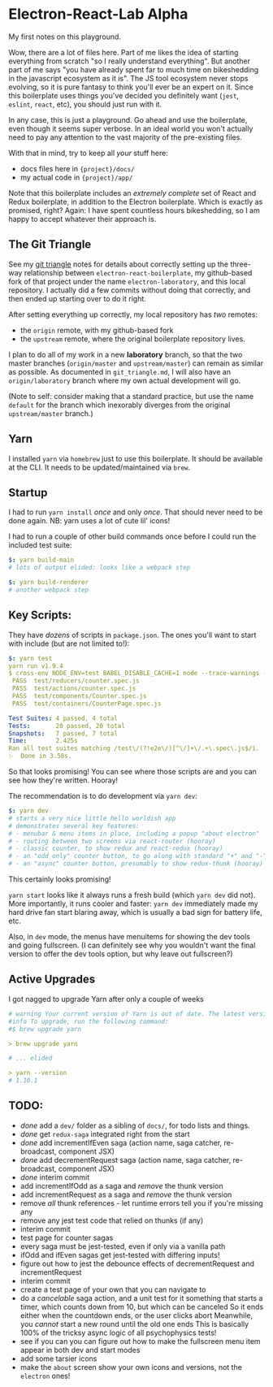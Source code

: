 # Electron-React-Lab Alpha

My first notes on this playground.

Wow, there are a lot of files here. Part of me likes the idea of starting
everything from scratch "so I really understand everything". But another part
of me says "you have already spent far to much time on bikeshedding in the
javascript ecosystem as it is". The JS tool ecosystem never stops evolving,
so it is pure fantasy to think you'll ever be an expert on it. Since this
boilerplate uses things you've decided you definitely want (`jest`, `eslint`,
`react`, etc), you should just run with it.

In any case, this is just a playground. Go ahead and use the boilerplate,
even though it seems super verbose. In an ideal world you won't actually
need to pay any attention to the vast majority of the pre-existing files.

With that in mind, try to keep all _your_ stuff here:

- docs files here in `{project}/docs/`
- my actual code in `{project}/app/`

Note that this boilerplate includes an _extremely complete_ set of React and
Redux boilerplate, in addition to the Electron boilerplate. Which is exactly as
promised, right? Again: I have spent countless hours bikeshedding, so I am
happy to accept whatever their approach is.

## The Git Triangle

See my [git triangle](./git_triangle.md) notes for details about correctly
setting up the three-way relationship between `electron-react-boilerplate`,
my github-based fork of that project under the name `electron-laboratory`,
and this local repository. I actually did a few commits without doing that
correctly, and then ended up starting over to do it right.

After setting everything up correctly, my local repository has _two_ remotes:

- the `origin` remote, with my github-based fork
- the `upstream` remote, where the original boilerplate repository lives.

I plan to do all of my work in a new **laboratory** branch, so that the two
master branches (`origin/master` and `upstream/master`) can remain as similar
as possible. As documented in `git_triangle.md`, I will also have an
`origin/laboratory` branch where my own actual development will go.

(Note to self: consider making that a standard practice, but use the name
`default` for the branch which inexorably diverges from the original
`upstream/master` branch.)

## Yarn

I installed `yarn` via `homebrew` just to use this boilerplate. It should be
available at the CLI. It needs to be updated/maintained via `brew`.

## Startup

I had to run `yarn install` _once_ and only _once_. That should never need
to be done again. NB: yarn uses a lot of cute lil' icons!

I had to run a couple of other build commands once before I could run the
included test suite:

```yml
$: yarn build-main
# lots of output elided: looks like a webpack step

$: yarn build-renderer
# another webpack step
```

## Key Scripts:

They have _dozens_ of scripts in `package.json`. The ones you'll want to start
with include (but are not limited to!):

```yml
$: yarn test
yarn run v1.9.4
$ cross-env NODE_ENV=test BABEL_DISABLE_CACHE=1 node --trace-warnings -r babel-register ./internals/scripts/RunTests.js
 PASS  test/reducers/counter.spec.js
 PASS  test/actions/counter.spec.js
 PASS  test/components/Counter.spec.js
 PASS  test/containers/CounterPage.spec.js

Test Suites: 4 passed, 4 total
Tests:       20 passed, 20 total
Snapshots:   7 passed, 7 total
Time:        2.425s
Ran all test suites matching /test\/(?!e2e\/)[^\/]+\/.+\.spec\.js$/i.
✨  Done in 3.58s.
```

So that looks promising! You can see where those scripts are and you can see
how they're written. Hooray!

The recommendation is to do development via `yarn dev`:

```yml
$: yarn dev
# starts a very nice little hello worldish app
# demonstrates several key features:
# - menubar & menu items in place, including a popup "about electron"
# - routing between two screens via react-router (hooray)
# - classic counter, to show redux and react-redux (hooray)
# - an "odd only" counter button, to go along with standard "+" and "-" buttons
# - an "async" counter button, presumably to show redux-thunk (hooray)
```

This certainly looks promising!

`yarn start` looks like it always runs a fresh build (which `yarn dev` did not).
More importantly, it runs cooler and faster: `yarn dev` immediately made my hard
drive fan start blaring away, which is usually a bad sign for battery life, etc.

Also, in `dev` mode, the menus have menuitems for showing the dev tools and going
fullscreen. (I can definitely see why you wouldn't want the final version to offer
the dev tools option, but why leave out fullscreen?)

## Active Upgrades

I got nagged to upgrade Yarn after only a couple of weeks

```yml
# warning Your current version of Yarn is out of date. The latest version is "1.10.1", while you're on "1.9.4".
#info To upgrade, run the following command:
#$ brew upgrade yarn

> brew upgrade yarn

# ... elided

> yarn --version
# 1.10.1
```

## TODO:

- _done_ add a `dev/` folder as a sibling of `docs/`, for todo lists and things.
- _done_ get `redux-saga` integrated right from the start
- _done_ add incrementIfEven saga (action name, saga catcher, re-broadcast, component JSX)
- _done_ add decrementRequest saga (action name, saga catcher, re-broadcast, component JSX)
- _done_ interim commit
- add incrementIfOdd as a saga and _remove_ the thunk version
- add incrementRequest as a saga and _remove_ the thunk version
- remove _all_ thunk references - let runtime errors tell you if you're missing any
- remove any jest test code that relied on thunks (if any)
- interim commit
- test page for counter sagas
- every saga must be jest-tested, even if only via a vanilla path
- ifOdd and ifEven sagas get jest-tested with differing inputs!
- figure out how to jest the debounce effects of decrementRequest and incrementRequest
- interim commit
- create a test page of your own that you can navigate to
- do a _cancelable_ saga action, and a unit test for it
  something that starts a timer, which counts down from 10, but which can be canceled
  So it ends either when the countdown ends, or the user clicks abort
  Meanwhile, you _cannot_ start a new round until the old one ends
  This is basically 100% of the tricksy async logic of all psychophysics tests!
- see if you can you can figure out how to make the fullscreen menu item appear
  in both dev and start modes
- add some tarsier icons
- make the `about` screen show your own icons and versions, not the `electron` ones!
